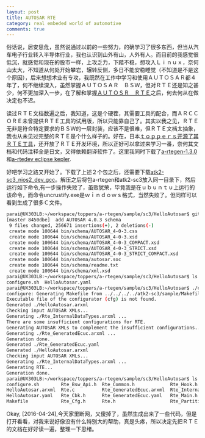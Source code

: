 ```yaml
---
layout: post
title: AUTOSAR RTE
category: real embeded world of automotive
comments: true
---
```


俗话说，居安思危，虽然说通过以前的一些努力，的确学习了很多东西，但当从汽车电子行业转入半导体行业，我也认识到山外有山，人外有人。而目前的我感觉很低沉，就感觉和现在的股市一样，上攻乏力，下踏不稳，想攻入Ｌｉｎｕｘ，奈何山太大，不知道从何处开始攀岩，辗转反侧，多日不能安稳睡觉（不知道是不是这个原因），后来想想术业有专攻，我既然在工作中学习和使用ＡＵＴＯＳＡＲ都４年了，何不继续深入，虽然掌握ＡＵＴＯＳＡＲ　ＢＳＷ，但对ＲＴＥ还是知之甚少，何不更加深入一步，在了解和掌握[ＡＵＴＯＳＲ　ＲＴＥ](http://www.autosar.org/fileadmin/files/releases/4-2/software-architecture/rte/standard/AUTOSAR_SWS_RTE.pdf)之后，何去何从在做决定也不迟。

读过ＲＴＥ文档数遍之后，我知道，这是个硬茬，其需要工具的配合，而ＡＲＣＣＯＲＥ未曾提供ＲＴＥ工具的试用版，所以只能靠自己了。其实以我之见，ＲＴＥ无非是符合特定要求的ＢＳＷ的一层封装，应该不是很难，但ＲＴＥ文档太抽象，我也从未见过完整的ＲＴＥ是个什么样子的。好在，日本[ｔｏｐｐｅｒｓ开源了其ＲＴＥ工具](https://www.toppers.jp/a-rtegen-download.html)，还开放了ＲＴＥ开发环境，所以正好可以拿过来学习一番，奈何其文档和代码注释全是日文，又得依赖翻译软件了。这里我同时下载了[a-rtegen-1.3.0](https://www.toppers.jp/download.cgi/a-rtegen-1.3.0.tar.gz)和[a-rtedev eclipse kepler](https://www.toppers.jp/download.cgi/a-rtegen-dev.zip).

好吧学习之路又开始了。下载了上述２个包之后，还需要下载[atk2-sc3\_nios2\_dev\_gcc](https://www.toppers.jp/download.cgi/atk2-sc3_nios2_dev_gcc-20160324.tar.gz)。解压之后将包a-rtegen和atk2-sc3放入同一目录下，然后运行如下命令,有一步操作失败了，虽败犹荣，毕竟我是在ｕｂｕｎｔｕ上运行的该命令，而命令uncrustify.exe是ｗｉｎｄｏｗｓ格式，当然失败了。但同样可以看到生成了很多Ｃ文件。

```sh
parai@UX303LB:~/workspace/toppers/a-rtegen/sample/sc3/HelloAutosar$ git commit -m " add AUTOSAR 4.0.3 schema"
[master 8450dbe]  add AUTOSAR 4.0.3 schema
 9 files changed, 256671 insertions(+), 2 deletions(-)
 create mode 100644 bin/schema/AUTOSAR_4-0-3.css
 create mode 100644 bin/schema/AUTOSAR_4-0-3.xsd
 create mode 100644 bin/schema/AUTOSAR_4-0-3_COMPACT.xsd
 create mode 100644 bin/schema/AUTOSAR_4-0-3_STRICT.xsd
 create mode 100644 bin/schema/AUTOSAR_4-0-3_STRICT_COMPACT.xsd
 create mode 100644 bin/schema/autosar.soc
 create mode 100644 bin/schema/readme.txt
 create mode 100644 bin/schema/xml.xsd
parai@UX303LB:~/workspace/toppers/a-rtegen/sample/sc3/HelloAutosar$ ls
configure.sh  HelloAutosar.yaml
parai@UX303LB:~/workspace/toppers/a-rtegen/sample/sc3/HelloAutosar$ ./configure.sh 
configure: Generating Makefile from ../../../../atk2-sc3/sample/Makefile.
Executable file of the configurator (cfg) is not found.
Generated ./HelloAutosar.arxml
Checking input AUTOSAR XMLs...
Generating ./Rte_InternalDataTypes.arxml ...
There are some insufficient configurations for RTE.
Generating AUTOSAR XMLs to complement the insufficient configurations... 
Generating ./Rte_GeneratedEcuc.arxml ...
Generation done.
Generated ./Rte_GeneratedEcuc.yaml
Generated ./HelloAutosar.arxml
Checking input AUTOSAR XMLs...
Generating ./Rte_InternalDataTypes.arxml ...
Generating RTE...
Generation done.
parai@UX303LB:~/workspace/toppers/a-rtegen/sample/sc3/HelloAutosar$ ls
configure.sh        Rte_Bsw_Api.h  Rte_Common.h             Rte_Hook.h                         Rte_Partition_EcucPartition_Rte.h   Rte_Partition_EcucPartition_SWC2.h  Rte_SWC2_Type.h
HelloAutosar.arxml  Rte.c          Rte_GeneratedEcuc.arxml  Rte_InternalDataTypes.arxml        Rte_Partition_EcucPartition_SWC1.c  Rte_SWC1.h                          Rte_Type.h
HelloAutosar.yaml   Rte_Cbk.h      Rte_GeneratedEcuc.yaml   Rte_Main.h                         Rte_Partition_EcucPartition_SWC1.h  Rte_SWC1_Type.h                     Rte_Util.h
Makefile            Rte_Cfg.h      Rte.h                    Rte_Partition_EcucPartition_Rte.c  Rte_Partition_EcucPartition_SWC2.c  Rte_SWC2.h
```

Okay, [2016-04-24],今天家里断网，又傻掉了，虽然生成出来了一些代码，但是打开看看，对我来说好像没有什么特别大的帮助，真是头疼，所以决定先把ＲＴＥ的文档在好好读一遍，整理一下思绪。
